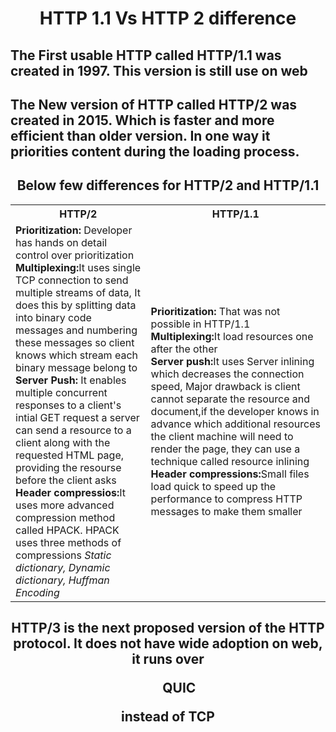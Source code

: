 <h1 align="center">HTTP 1.1 Vs HTTP 2 difference</h1>
<p align="center">

<h2 align="left">The First usable HTTP called HTTP/1.1 was created in 1997. This version is still use on web </h2>
<h2 align="left">The New version of HTTP called HTTP/2 was created in 2015. Which is faster and more efficient than older version. In one way it priorities content during the loading process. </h2>
<h2 align="center"><b>Below few differences for HTTP/2 and HTTP/1.1 </b></h2>

<table><tr><th>HTTP/2</th> <th>HTTP/1.1</th></tr>
<tr><td> <b>Prioritization: </b>Developer has hands on detail control over prioritization  <br><b>Multiplexing:</b>It uses single TCP connection to send multiple streams of data, It does this by splitting data into binary code messages and numbering these messages so client knows which stream each binary   message belong to<br><b>Server Push: </b>It enables multiple concurrent responses to a client's intial GET request a server can send a resource to a client along with the requested HTML page, providing the resourse before the client asks<br><b>Header compressios:</b>It uses more advanced compression method called HPACK. HPACK uses three methods of compressions <i>Static dictionary, Dynamic dictionary, Huffman Encoding</i></td> <td> <b>Prioritization: </b>That was not possible in HTTP/1.1 <br><b>Multiplexing:</b>It load resources one after the other<br><b>Server push:</b>It uses Server inlining which decreases the connection speed, Major drawback is client cannot separate the resource and document,if the developer knows in advance which additional resources the client machine will need to render the page, they can use a technique called resource inlining<br><b>Header compressions:</b>Small files load quick to speed up the performance to compress HTTP messages to make them smaller </td></tr>
</table>

<h2 align="center"><b> HTTP/3 is the next proposed version of the HTTP protocol. It does not have wide adoption on web, it runs over <ul>QUIC</ul> instead of TCP </b></h2>

</p>




